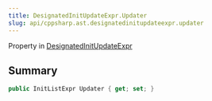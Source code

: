 ```yaml
---
title: DesignatedInitUpdateExpr.Updater
slug: api/cppsharp.ast.designatedinitupdateexpr.updater
---
```

Property in [DesignatedInitUpdateExpr](/api/cppsharp/ast/designatedinitupdateexpr)

## Summary



```csharp
public InitListExpr Updater { get; set; }
```


